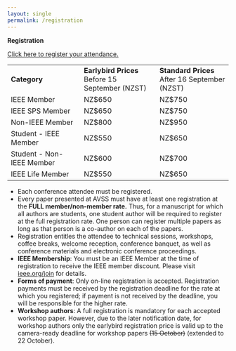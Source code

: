 ```yaml
---
layout: single
permalink: /registration
---
```

**Registration**

<a href="https://aut.ungerboeck.com/prod/emc00/register.aspx?OrgCode=10&EvtID=18286&AppCode=REG&CC=118071003651" target="_blank">Click here to register your attendance.</a>

<table>
<tbody>
<tr><td><b>Category</b></td><td><b>Earlybird Prices</b><br/>Before 15 September (NZST)</td><td><b>Standard Prices</b><br/>After 16 September (NZST)</td></tr>
<tr><td>IEEE Member</td><td>NZ$650</td><td>NZ$750</td></tr>
<tr><td>IEEE SPS Member</td><td>NZ$650</td><td>NZ$750</td></tr>
<tr><td>Non-IEEE Member</td><td>NZ$800</td><td>NZ$950</td></tr>
<tr><td>Student - IEEE Member</td><td>NZ$550</td><td>NZ$650</td></tr>
<tr><td>Student - Non-IEEE Member</td><td>NZ$600</td><td>NZ$700</td></tr>
<tr><td>IEEE Life Member</td><td>NZ$550</td><td>NZ$650</td></tr>
</tbody>
</table>

- Each conference attendee must be registered.
- Every paper presented at AVSS must have at least one registration at the <b>FULL member/non-member rate.</b> Thus, for a manuscript for which all authors are students, one student author will be required to register at the full registration rate. One person can register multiple papers as long as that person is a co-author on each of the papers.
- Registration entitles the attendee to technical sessions, workshops, coffee breaks, welcome reception, conference banquet, as well as conference materials and electronic conference proceedings.
- <b>IEEE Membership</b>: You must be an IEEE Member at the time of registration to receive the IEEE member discount. Please visit <a href="ieee.org/join">ieee.org/join</a> for details.
- <b>Forms of payment</b>: Only on-line registration is accepted. Registration payments must be received by the registration deadline for the rate at which you registered; if payment is not received by the deadline, you will be responsible for the higher rate.
- <b>Workshop authors</b>: A full registration is mandatory for each accepted workshop paper. However, due to the later notification date, for workshop authors only the earlybird registration price is valid up to the camera-ready deadline for workshop papers <s>(15 October)</s> (extended to 22 October).